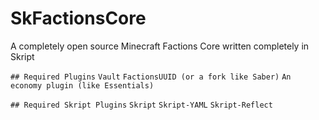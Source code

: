 # SkFactionsCore
A completely open source Minecraft Factions Core written completely in Skript

`## Required Plugins`
`Vault`
`FactionsUUID (or a fork like Saber)`
`An economy plugin (like Essentials)`

`## Required Skript Plugins`
`Skript`
`Skript-YAML`
`Skript-Reflect`
